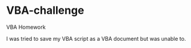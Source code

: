 # VBA-challenge
VBA Homework

I was tried to save my VBA script as a VBA document but was unable to.  

